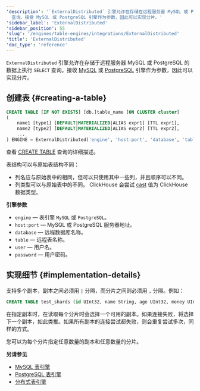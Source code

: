 ```yaml
---
'description': '`ExternalDistributed` 引擎允许在存储在远程服务器 MySQL 或 PostgreSQL 上的数据上执行 `SELECT`
  查询。接受 MySQL 或 PostgreSQL 引擎作为参数，因此可以实现分片。'
'sidebar_label': 'ExternalDistributed'
'sidebar_position': 55
'slug': '/engines/table-engines/integrations/ExternalDistributed'
'title': 'ExternalDistributed'
'doc_type': 'reference'
---
```


`ExternalDistributed` 引擎允许在存储于远程服务器 MySQL 或 PostgreSQL 的数据上执行 `SELECT` 查询。接收 [MySQL](../../../engines/table-engines/integrations/mysql.md) 或 [PostgreSQL](../../../engines/table-engines/integrations/postgresql.md) 引擎作为参数，因此可以实现分片。

## 创建表 {#creating-a-table}

```sql
CREATE TABLE [IF NOT EXISTS] [db.]table_name [ON CLUSTER cluster]
(
    name1 [type1] [DEFAULT|MATERIALIZED|ALIAS expr1] [TTL expr1],
    name2 [type2] [DEFAULT|MATERIALIZED|ALIAS expr2] [TTL expr2],
    ...
) ENGINE = ExternalDistributed('engine', 'host:port', 'database', 'table', 'user', 'password');
```

查看 [CREATE TABLE](/sql-reference/statements/create/table) 查询的详细描述。

表结构可以与原始表结构不同：

- 列名应与原始表中的相同，但可以只使用其中一些列，并且顺序可以不同。
- 列类型可以与原始表中的不同。 ClickHouse 会尝试 [cast](/sql-reference/functions/type-conversion-functions#cast) 值为 ClickHouse 数据类型。

**引擎参数**

- `engine` — 表引擎 `MySQL` 或 `PostgreSQL`。
- `host:port` — MySQL 或 PostgreSQL 服务器地址。
- `database` — 远程数据库名称。
- `table` — 远程表名称。
- `user` — 用户名。
- `password` — 用户密码。

## 实现细节 {#implementation-details}

支持多个副本，副本之间必须用 `|` 分隔，而分片之间则必须用 `,` 分隔。例如：

```sql
CREATE TABLE test_shards (id UInt32, name String, age UInt32, money UInt32) ENGINE = ExternalDistributed('MySQL', `mysql{1|2}:3306,mysql{3|4}:3306`, 'clickhouse', 'test_replicas', 'root', 'clickhouse');
```

在指定副本时，在读取每个分片时会选择一个可用的副本。如果连接失败，将选择下一个副本，如此类推。如果所有副本的连接尝试都失败，则会重复尝试多次，同样的方式。

您可以为每个分片指定任意数量的副本和任意数量的分片。

**另请参见**

- [MySQL 表引擎](../../../engines/table-engines/integrations/mysql.md)
- [PostgreSQL 表引擎](../../../engines/table-engines/integrations/postgresql.md)
- [分布式表引擎](../../../engines/table-engines/special/distributed.md)
